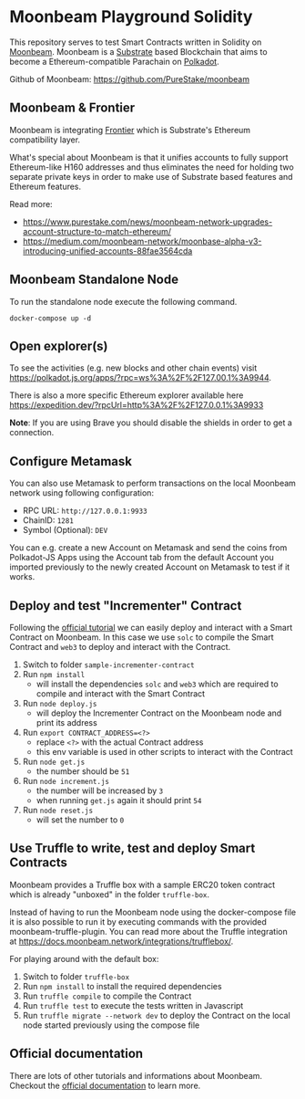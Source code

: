 # Moonbeam Playground Solidity
This repository serves to test Smart Contracts written in Solidity on [Moonbeam](https://moonbeam.network/). Moonbeam is a [Substrate](https://substrate.dev/) based Blockchain that aims to become a Ethereum-compatible Parachain on [Polkadot](https://polkadot.network/).

Github of Moonbeam: https://github.com/PureStake/moonbeam

## Moonbeam & Frontier
Moonbeam is integrating [Frontier](https://github.com/paritytech/frontier) which is Substrate's Ethereum compatibility layer.

What's special about Moonbeam is that it unifies accounts to fully support Ethereum-like H160 addresses and thus eliminates the need for holding two separate private keys in order to make use of Substrate based features and Ethereum features.

Read more:
- https://www.purestake.com/news/moonbeam-network-upgrades-account-structure-to-match-ethereum/
- https://medium.com/moonbeam-network/moonbase-alpha-v3-introducing-unified-accounts-88fae3564cda

## Moonbeam Standalone Node
To run the standalone node execute the following command.
```
docker-compose up -d
```

## Open explorer(s)
To see the activities (e.g. new blocks and other chain events) visit https://polkadot.js.org/apps/?rpc=ws%3A%2F%2F127.00.1%3A9944.

There is also a more specific Ethereum explorer available here https://expedition.dev/?rpcUrl=http%3A%2F%2F127.0.0.1%3A9933

**Note**: If you are using Brave you should disable the shields in order to get a connection.

## Configure Metamask
You can also use Metamask to perform transactions on the local Moonbeam network using following configuration:
- RPC URL: `http://127.0.0.1:9933`
- ChainID: `1281`
- Symbol (Optional): `DEV`

You can e.g. create a new Account on Metamask and send the coins from Polkadot-JS Apps using the Account tab from the default Account you imported previously to the newly created Account on Metamask to test if it works.

## Deploy and test "Incrementer" Contract
Following the [official tutorial](https://docs.moonbeam.network/getting-started/local-node/web3-js/web3-contract/) we can easily deploy and interact with a Smart Contract on Moonbeam. In this case we use `solc` to compile the Smart Contract and `web3` to deploy and interact with the Contract.

1. Switch to folder `sample-incrementer-contract`
1. Run `npm install`
    - will install the dependencies `solc` and `web3` which are required to compile and interact with the Smart Contract
1. Run `node deploy.js`
    - will deploy the Incrementer Contract on the Moonbeam node and print its address
1. Run `export CONTRACT_ADDRESS=<?>`
    - replace `<?>` with the actual Contract address
    - this env variable is used in other scripts to interact with the Contract
1. Run `node get.js`
    - the number should be `51`
1. Run `node increment.js`
    - the number will be increased by `3`
    - when running `get.js` again it should print `54`
1. Run `node reset.js`
    - will set the number to `0`

## Use Truffle to write, test and deploy Smart Contracts
Moonbeam provides a Truffle box with a sample ERC20 token contract which is already "unboxed" in the folder `truffle-box`.

Instead of having to run the Moonbeam node using the docker-compose file it is also possible to run it by executing commands with the provided moonbeam-truffle-plugin. You can read more about the Truffle integration at https://docs.moonbeam.network/integrations/trufflebox/.

For playing around with the default box:
1. Switch to folder `truffle-box`
1. Run `npm install` to install the required dependencies
1. Run `truffle compile` to compile the Contract
1. Run `truffle test` to execute the tests written in Javascript
1. Run `truffle migrate --network dev` to deploy the Contract on the local node started previously using the compose file

## Official documentation
There are lots of other tutorials and informations about Moonbeam. Checkout the [official documentation](https://docs.moonbeam.network/) to learn more.